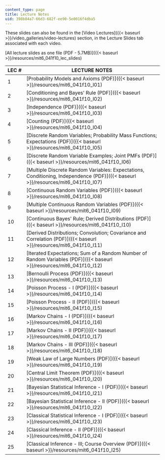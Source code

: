 ```yaml
---
content_type: page
title: Lecture Notes
uid: 398b84a7-66d3-682f-ee90-5e0016f4dba5
---
```


These slides can also be found in the [Video Lectures]({{< baseurl >}}/video_galleries/video-lectures) section, in the Lecture Slides tab associated with each video.

[All lecture slides as one file (PDF - 5.7MB)]({{< baseurl >}}/resources/mit6_041f10_lec_slides)

| LEC # | LECTURE NOTES |
| --- | --- |
| 1 | [Probability Models and Axioms (PDF)]({{< baseurl >}}/resources/mit6_041f10_l01) |
| 2 | [Conditioning and Bayes' Rule (PDF)]({{< baseurl >}}/resources/mit6_041f10_l02) |
| 3 | [Independence (PDF)]({{< baseurl >}}/resources/mit6_041f10_l03) |
| 4 | [Counting (PDF)]({{< baseurl >}}/resources/mit6_041f10_l04) |
| 5 | [Discrete Random Variables; Probability Mass Functions; Expectations (PDF)]({{< baseurl >}}/resources/mit6_041f10_l05) |
| 6 | [Discrete Random Variable Examples; Joint PMFs (PDF)]({{< baseurl >}}/resources/mit6_041f10_l06) |
| 7 | [Multiple Discrete Random Variables: Expectations, Conditioning, Independence (PDF)]({{< baseurl >}}/resources/mit6_041f10_l07) |
| 8 | [Continuous Random Variables (PDF)]({{< baseurl >}}/resources/mit6_041f10_l08) |
| 9 | [Multiple Continuous Random Variables (PDF)]({{< baseurl >}}/resources/mit6_041f10_l09) |
| 10 | [Continuous Bayes' Rule; Derived Distributions (PDF)]({{< baseurl >}}/resources/mit6_041f10_l10) |
| 11 | [Derived Distributions; Convolution; Covariance and Correlation (PDF)]({{< baseurl >}}/resources/mit6_041f10_l11) |
| 12 | [Iterated Expectations; Sum of a Random Number of Random Variables (PDF)]({{< baseurl >}}/resources/mit6_041f10_l12) |
| 13 | [Bernoulli Process (PDF)]({{< baseurl >}}/resources/mit6_041f10_l13) |
| 14 | [Poisson Process - I (PDF)]({{< baseurl >}}/resources/mit6_041f10_l14) |
| 15 | [Poisson Process - II (PDF)]({{< baseurl >}}/resources/mit6_041f10_l15) |
| 16 | [Markov Chains - I (PDF)]({{< baseurl >}}/resources/mit6_041f10_l16) |
| 17 | [Markov Chains - II (PDF)]({{< baseurl >}}/resources/mit6_041f10_l17) |
| 18 | [Markov Chains - III (PDF)]({{< baseurl >}}/resources/mit6_041f10_l18) |
| 19 | [Weak Law of Large Numbers (PDF)]({{< baseurl >}}/resources/mit6_041f10_l19) |
| 20 | [Central Limit Theorem (PDF)]({{< baseurl >}}/resources/mit6_041f10_l20) |
| 21 | [Bayesian Statistical Inference - I (PDF)]({{< baseurl >}}/resources/mit6_041f10_l21) |
| 22 | [Bayesian Statistical Inference - II (PDF)]({{< baseurl >}}/resources/mit6_041f10_l22) |
| 23 | [Classical Statistical Inference - I (PDF)]({{< baseurl >}}/resources/mit6_041f10_l23) |
| 24 | [Classical Inference - II (PDF)]({{< baseurl >}}/resources/mit6_041f10_l24) |
| 25 | [Classical Inference - III; Course Overview (PDF)]({{< baseurl >}}/resources/mit6_041f10_l25)
